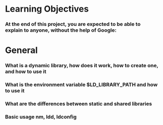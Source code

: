 # Learning Objectives
### At the end of this project, you are expected to be able to explain to anyone, without the help of Google:

# General
### What is a dynamic library, how does it work, how to create one, and how to use it
### What is the environment variable $LD_LIBRARY_PATH and how to use it
### What are the differences between static and shared libraries
### Basic usage nm, ldd, ldconfig